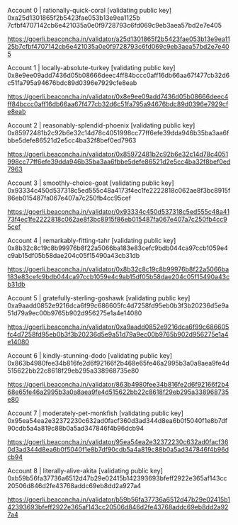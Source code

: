 Account 0 | rationally-quick-coral
[validating public key] 0xa25d1301865f2b5423fae053b13e9ea1125b
7cfbf4707142cb6e421035a0e0f9728793c6fd069c9eb3aea57bd2e7e405

https://goerli.beaconcha.in/validator/a25d1301865f2b5423fae053b13e9ea1125b7cfbf4707142cb6e421035a0e0f9728793c6fd069c9eb3aea57bd2e7e405

Account 1 | locally-absolute-turkey
[validating public key] 0x8e9ee09add7436d05b08666deec4ff84bccc0aff16db66aa67f477cb32d6c51fa795a94676bdc89d0396e7929cfe8eab

https://goerli.beaconcha.in/validator/0x8e9ee09add7436d05b08666deec4ff84bccc0aff16db66aa67f477cb32d6c51fa795a94676bdc89d0396e7929cfe8eab

Account 2 | reasonably-splendid-phoenix
[validating public key] 0x85972481b2c92b6e32c14d78c4051998cc77ff6efe39dda946b35ba3aa6fbbe5defe86521d2e5cc4ba32f8bef0ed7963

https://goerli.beaconcha.in/validator/0x85972481b2c92b6e32c14d78c4051998cc77ff6efe39dda946b35ba3aa6fbbe5defe86521d2e5cc4ba32f8bef0ed7963

Account 3 | smoothly-choice-goat
[validating public key] 0x93334c450d537318c5ed555c48a4173f4ec1fe2222818c062ae8f3bc8915f86eb015487fa067e407a7c250fb4cc95cef

https://goerli.beaconcha.in/validator/0x93334c450d537318c5ed555c48a4173f4ec1fe2222818c062ae8f3bc8915f86eb015487fa067e407a7c250fb4cc95cef

Account 4 | remarkably-fitting-tahr
[validating public key] 0x8b32c8c19c8b99976b8f22a5066ba183e83cefc9bdb044ca97ccb1059e4c9ab15df05b58dae204c05f15490a43cb31db

https://goerli.beaconcha.in/validator/0x8b32c8c19c8b99976b8f22a5066ba183e83cefc9bdb044ca97ccb1059e4c9ab15df05b58dae204c05f15490a43cb31db

Account 5 | gratefully-sterling-goshawk
[validating public key] 0xa9aadd0852e9216dca6f99c686605fc4d7258fd95eb0b3f3b20236d5e9a51d79a9ec00b9765b902d956275e1a4e14080

https://goerli.beaconcha.in/validator/0xa9aadd0852e9216dca6f99c686605fc4d7258fd95eb0b3f3b20236d5e9a51d79a9ec00b9765b902d956275e1a4e14080

Account 6 | kindly-stunning-dodo
[validating public key] 0x863b4980fee34b816fe2d6f92166f2b468e65fe46a2995b3a0a8aea9fe4d515622bb22c8618f29eb295a338968735e80

https://goerli.beaconcha.in/validator/863b4980fee34b816fe2d6f92166f2b468e65fe46a2995b3a0a8aea9fe4d515622bb22c8618f29eb295a338968735e80

Account 7 | moderately-pet-monkfish
[validating public key] 0x95ea54ea2e32372230c632ad0facf360d3ad344d8ea6b0f5040f1e8b7df90cdb5a4a819c88b0a5ad347846f4b96dcb94

https://goerli.beaconcha.in/validator/95ea54ea2e32372230c632ad0facf360d3ad344d8ea6b0f5040f1e8b7df90cdb5a4a819c88b0a5ad347846f4b96dcb94

Account 8 | literally-alive-akita
[validating public key] 0xb59b56fa37736a6512d47b29e02415b142393693bfeff2922e365af143cc20506d846d2fe43768addc69eb8dd2a927a4

https://goerli.beaconcha.in/validator/b59b56fa37736a6512d47b29e02415b142393693bfeff2922e365af143cc20506d846d2fe43768addc69eb8dd2a927a4